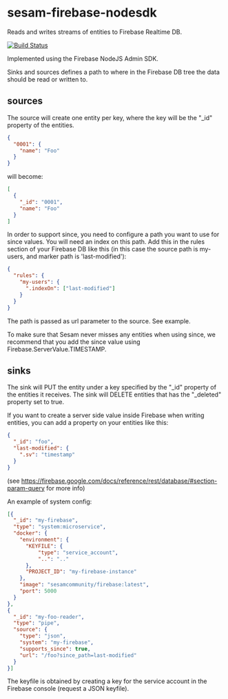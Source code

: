 # sesam-firebase-nodesdk
Reads and writes streams of entities to Firebase Realtime DB.

[![Build Status](https://travis-ci.org/sesam-community/firebase.svg?branch=master)](https://travis-ci.org/sesam-community/firebase)

Implemented using the Firebase NodeJS Admin SDK.

Sinks and sources defines a path to where in the Firebase DB tree the data should be read or written to.

## sources
The source will create one entity per key, where the key will be the "_id" property of the entities.
```json
{
  "0001": {
    "name": "Foo"
  }
}
```
will become:
```json
[
  {
    "_id": "0001",
    "name": "Foo"
  }
]
```

In order to support since, you need to configure a path you want to use for since values. You will need an index on this path. Add this in the rules section
of your Firebase DB like this (in this case the source path is my-users, and marker path is 'last-modified'):
```json
{
  "rules": {
    "my-users": {
      ".indexOn": ["last-modified"]
    }
  }
}
```

The path is passed as url parameter to the source. See example.

To make sure that Sesam never misses any entities when using since, we recommend that you add the since value using Firebase.ServerValue.TIMESTAMP.

## sinks
The sink will PUT the entity under a key specified by the "_id" property of the entities it receives. The sink will DELETE entities that has the "_deleted" property
set to true.

If you want to create a server side value inside Firebase when writing entities, you can add a property on your entities like this:
```json
{
  "_id": "foo",
  "last-modified": {
    ".sv": "timestamp"
  }
}
```

(see https://firebase.google.com/docs/reference/rest/database/#section-param-query for more info)

An example of system config: 

```json
[{
  "_id": "my-firebase",
  "type": "system:microservice",
  "docker": {
    "environment": {
      "KEYFILE": {
          "type": "service_account",
          "..": ".."
      },
      "PROJECT_ID": "my-firebase-instance"
    },
    "image": "sesamcommunity/firebase:latest",
    "port": 5000
  }
},
{
  "_id": "my-foo-reader",
  "type": "pipe",
  "source": {
    "type": "json",
    "system": "my-firebase",
    "supports_since": true,
    "url": "/foo?since_path=last-modified"
  }
}]
```

The keyfile is obtained by creating a key for the service account in the Firebase console (request a JSON keyfile).
